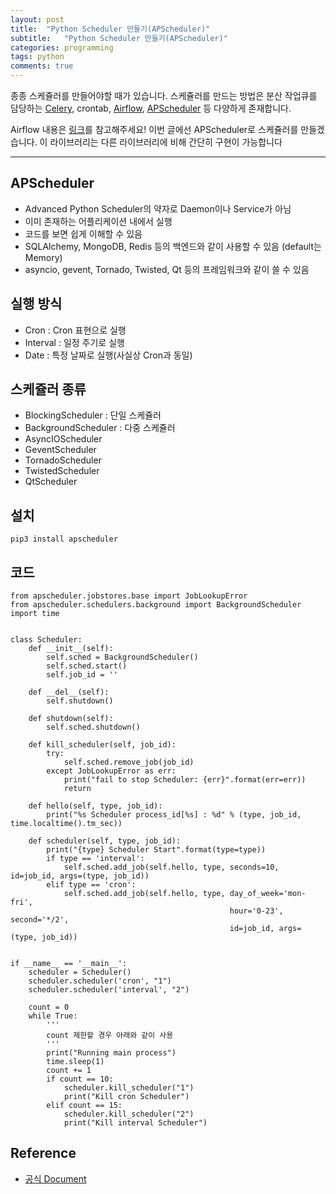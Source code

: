 ```yaml
---
layout: post
title:  "Python Scheduler 만들기(APScheduler)"
subtitle:   "Python Scheduler 만들기(APScheduler)"
categories: programming
tags: python
comments: true
---
```


종종 스케쥴러를 만들어야할 때가 있습니다. 스케쥴러를 만드는 방법은 분산 작업큐를 담당하는 [Celery](http://www.celeryproject.org/), crontab, [Airflow](https://airflow.apache.org/), [APScheduler](http://apscheduler.readthedocs.io/en/latest/) 등 다양하게 존재합니다.

Airflow 내용은 [링크](https://zzsza.github.io/data/2018/01/04/airflow-1/)를 참고해주세요! 이번 글에선 APScheduler로 스케쥴러를 만들겠습니다. 이 라이브러리는 다른 라이브러리에 비해 간단히 구현이 가능합니다

---

## APScheduler
- Advanced Python Scheduler의 약자로 Daemon이나 Service가 아님
- 이미 존재하는 어플리케이션 내에서 실행
- 코드를 보면 쉽게 이해할 수 있음
- SQLAlchemy, MongoDB, Redis 등의 백엔드와 같이 사용할 수 있음 (default는 Memory)
- asyncio, gevent, Tornado, Twisted, Qt 등의 프레임워크와 같이 쓸 수 있음

## 실행 방식
- Cron : Cron 표현으로 실행
- Interval : 일정 주기로 실행
- Date : 특정 날짜로 실행(사실상 Cron과 동일)

## 스케쥴러 종류
- BlockingScheduler : 단일 스케쥴러
- BackgroundScheduler : 다중 스케쥴러
- AsyncIOScheduler
- GeventScheduler
- TornadoScheduler
- TwistedScheduler
- QtScheduler

## 설치
```
pip3 install apscheduler
```

## 코드
```
from apscheduler.jobstores.base import JobLookupError
from apscheduler.schedulers.background import BackgroundScheduler
import time


class Scheduler:
    def __init__(self):
        self.sched = BackgroundScheduler()
        self.sched.start()
        self.job_id = ''

    def __del__(self):
        self.shutdown()

    def shutdown(self):
        self.sched.shutdown()

    def kill_scheduler(self, job_id):
        try:
            self.sched.remove_job(job_id)
        except JobLookupError as err:
            print("fail to stop Scheduler: {err}".format(err=err))
            return

    def hello(self, type, job_id):
        print("%s Scheduler process_id[%s] : %d" % (type, job_id, time.localtime().tm_sec))

    def scheduler(self, type, job_id):
        print("{type} Scheduler Start".format(type=type))
        if type == 'interval':
            self.sched.add_job(self.hello, type, seconds=10, id=job_id, args=(type, job_id))
        elif type == 'cron':
            self.sched.add_job(self.hello, type, day_of_week='mon-fri',
                                                 hour='0-23', second='*/2',
                                                 id=job_id, args=(type, job_id))


if __name__ == '__main__':
    scheduler = Scheduler()
    scheduler.scheduler('cron', "1")
    scheduler.scheduler('interval', "2")

    count = 0
    while True:
        '''
        count 제한할 경우 아래와 같이 사용
        '''
        print("Running main process")
        time.sleep(1)
        count += 1
        if count == 10:
            scheduler.kill_scheduler("1")
            print("Kill cron Scheduler")
        elif count == 15:
            scheduler.kill_scheduler("2")
            print("Kill interval Scheduler")
```

## Reference
- [공식 Document](http://apscheduler.readthedocs.io/en/latest/)

